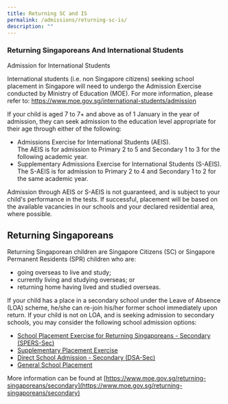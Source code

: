 ```yaml
---
title: Returning SC and IS
permalink: /admissions/returning-sc-is/
description: ""
---
```

### Returning Singaporeans And International Students

Admission for International Students

International students (i.e. non Singapore citizens) seeking school placement in Singapore will need to undergo the Admission Exercise conducted by Ministry of Education (MOE). For more information, please refer to: https://www.moe.gov.sg/international-students/admission

If your child is aged 7 to 7+ and above as of 1 January in the year of admission, they can seek admission to the education level appropriate for their age through either of the following:

*   Admissions Exercise for International Students (AEIS).  
    The AEIS is for admission to Primary 2 to 5 and Secondary 1 to 3 for the following academic year.
*   Supplementary Admissions Exercise for International Students (S-AEIS).  
    The S-AEIS is for admission to Primary 2 to 4 and Secondary 1 to 2 for the same academic year.

Admission through AEIS or S-AEIS is not guaranteed, and is subject to your child's performance in the tests. If successful, placement will be based on the available vacancies in our schools and your declared residential area, where possible.

## Returning Singaporeans

Returning Singaporean children are Singapore Citizens (SC) or Singapore Permanent Residents (SPR) children who are:
*   going overseas to live and study;
*   currently living and studying overseas; or
*   returning home having lived and studied overseas.
    

If your child has a place in a secondary school under the Leave of Absence (LOA) scheme, he/she can re-join his/her former school immediately upon return. If your child is not on LOA, and is seeking admission to secondary schools, you may consider the following school admission options:
*   [School Placement Exercise for Returning Singaporeans - Secondary (SPERS-Sec)](https://www.moe.gov.sg/returning-singaporeans/secondary/spers/apply)
*   [Supplementary Placement Exercise](https://www.moe.gov.sg/returning-singaporeans/secondary/spe/apply)
*   [Direct School Admission - Secondary (DSA-Sec)](https://www.moe.gov.sg/secondary/dsa)
*   [General School Placement](https://www.moe.gov.sg/news/press-releases/20200714-2020-school-placement-exercise-for-returning-singaporeans)

More information can be found at [https://www.moe.gov.sg/returning-singaporeans/secondary](https://www.moe.gov.sg/returning-singaporeans/secondary)